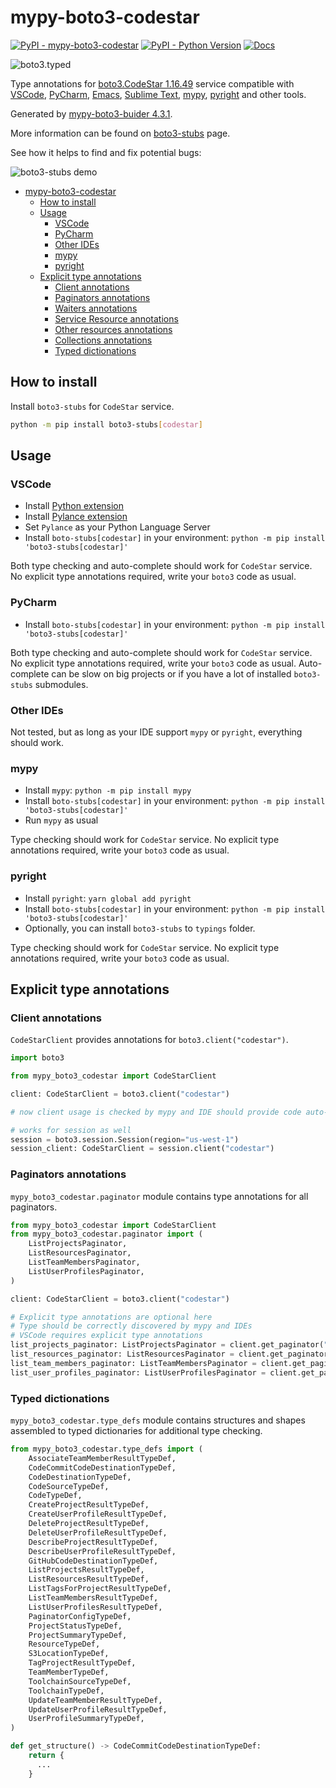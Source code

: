 # mypy-boto3-codestar

[![PyPI - mypy-boto3-codestar](https://img.shields.io/pypi/v/mypy-boto3-codestar.svg?color=blue)](https://pypi.org/project/mypy-boto3-codestar)
[![PyPI - Python Version](https://img.shields.io/pypi/pyversions/mypy-boto3-codestar.svg?color=blue)](https://pypi.org/project/mypy-boto3-codestar)
[![Docs](https://img.shields.io/readthedocs/mypy-boto3-builder.svg?color=blue)](https://mypy-boto3-builder.readthedocs.io/)

![boto3.typed](https://github.com/vemel/mypy_boto3_builder/raw/master/logo.png)

Type annotations for
[boto3.CodeStar 1.16.49](https://boto3.amazonaws.com/v1/documentation/api/1.16.49/reference/services/codestar.html#CodeStar) service
compatible with
[VSCode](https://code.visualstudio.com/),
[PyCharm](https://www.jetbrains.com/pycharm/),
[Emacs](https://www.gnu.org/software/emacs/),
[Sublime Text](https://www.sublimetext.com/),
[mypy](https://github.com/python/mypy),
[pyright](https://github.com/microsoft/pyright)
and other tools.

Generated by [mypy-boto3-buider 4.3.1](https://github.com/vemel/mypy_boto3_builder).

More information can be found on [boto3-stubs](https://pypi.org/project/boto3-stubs/) page.

See how it helps to find and fix potential bugs:

![boto3-stubs demo](https://github.com/vemel/mypy_boto3_builder/raw/master/demo.gif)

- [mypy-boto3-codestar](#mypy-boto3-codestar)
  - [How to install](#how-to-install)
  - [Usage](#usage)
    - [VSCode](#vscode)
    - [PyCharm](#pycharm)
    - [Other IDEs](#other-ides)
    - [mypy](#mypy)
    - [pyright](#pyright)
  - [Explicit type annotations](#explicit-type-annotations)
    - [Client annotations](#client-annotations)
    - [Paginators annotations](#paginators-annotations)
    - [Waiters annotations](#waiters-annotations)
    - [Service Resource annotations](#service-resource-annotations)
    - [Other resources annotations](#other-resources-annotations)
    - [Collections annotations](#collections-annotations)
    - [Typed dictionations](#typed-dictionations)

## How to install

Install `boto3-stubs` for `CodeStar` service.

```bash
python -m pip install boto3-stubs[codestar]
```

## Usage

### VSCode

- Install [Python extension](https://marketplace.visualstudio.com/items?itemName=ms-python.python)
- Install [Pylance extension](https://marketplace.visualstudio.com/items?itemName=ms-python.vscode-pylance)
- Set `Pylance` as your Python Language Server
- Install `boto-stubs[codestar]` in your environment: `python -m pip install 'boto3-stubs[codestar]'`

Both type checking and auto-complete should work for `CodeStar` service.
No explicit type annotations required, write your `boto3` code as usual.

### PyCharm

- Install `boto-stubs[codestar]` in your environment: `python -m pip install 'boto3-stubs[codestar]'`

Both type checking and auto-complete should work for `CodeStar` service.
No explicit type annotations required, write your `boto3` code as usual.
Auto-complete can be slow on big projects or if you have a lot of installed `boto3-stubs` submodules.

### Other IDEs

Not tested, but as long as your IDE support `mypy` or `pyright`, everything should work.

### mypy

- Install `mypy`: `python -m pip install mypy`
- Install `boto-stubs[codestar]` in your environment: `python -m pip install 'boto3-stubs[codestar]'`
- Run `mypy` as usual

Type checking should work for `CodeStar` service.
No explicit type annotations required, write your `boto3` code as usual.

### pyright

- Install `pyright`: `yarn global add pyright`
- Install `boto-stubs[codestar]` in your environment: `python -m pip install 'boto3-stubs[codestar]'`
- Optionally, you can install `boto3-stubs` to `typings` folder.

Type checking should work for `CodeStar` service.
No explicit type annotations required, write your `boto3` code as usual.

## Explicit type annotations

### Client annotations

`CodeStarClient` provides annotations for `boto3.client("codestar")`.

```python
import boto3

from mypy_boto3_codestar import CodeStarClient

client: CodeStarClient = boto3.client("codestar")

# now client usage is checked by mypy and IDE should provide code auto-complete

# works for session as well
session = boto3.session.Session(region="us-west-1")
session_client: CodeStarClient = session.client("codestar")
```

### Paginators annotations

`mypy_boto3_codestar.paginator` module contains type annotations for all paginators.

```python
from mypy_boto3_codestar import CodeStarClient
from mypy_boto3_codestar.paginator import (
    ListProjectsPaginator,
    ListResourcesPaginator,
    ListTeamMembersPaginator,
    ListUserProfilesPaginator,
)

client: CodeStarClient = boto3.client("codestar")

# Explicit type annotations are optional here
# Type should be correctly discovered by mypy and IDEs
# VSCode requires explicit type annotations
list_projects_paginator: ListProjectsPaginator = client.get_paginator("list_projects")
list_resources_paginator: ListResourcesPaginator = client.get_paginator("list_resources")
list_team_members_paginator: ListTeamMembersPaginator = client.get_paginator("list_team_members")
list_user_profiles_paginator: ListUserProfilesPaginator = client.get_paginator("list_user_profiles")
```







### Typed dictionations

`mypy_boto3_codestar.type_defs` module contains structures and shapes assembled
to typed dictionaries for additional type checking.

```python
from mypy_boto3_codestar.type_defs import (
    AssociateTeamMemberResultTypeDef,
    CodeCommitCodeDestinationTypeDef,
    CodeDestinationTypeDef,
    CodeSourceTypeDef,
    CodeTypeDef,
    CreateProjectResultTypeDef,
    CreateUserProfileResultTypeDef,
    DeleteProjectResultTypeDef,
    DeleteUserProfileResultTypeDef,
    DescribeProjectResultTypeDef,
    DescribeUserProfileResultTypeDef,
    GitHubCodeDestinationTypeDef,
    ListProjectsResultTypeDef,
    ListResourcesResultTypeDef,
    ListTagsForProjectResultTypeDef,
    ListTeamMembersResultTypeDef,
    ListUserProfilesResultTypeDef,
    PaginatorConfigTypeDef,
    ProjectStatusTypeDef,
    ProjectSummaryTypeDef,
    ResourceTypeDef,
    S3LocationTypeDef,
    TagProjectResultTypeDef,
    TeamMemberTypeDef,
    ToolchainSourceTypeDef,
    ToolchainTypeDef,
    UpdateTeamMemberResultTypeDef,
    UpdateUserProfileResultTypeDef,
    UserProfileSummaryTypeDef,
)

def get_structure() -> CodeCommitCodeDestinationTypeDef:
    return {
      ...
    }
```
